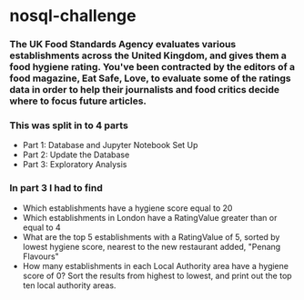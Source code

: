 # nosql-challenge

### The UK Food Standards Agency evaluates various establishments across the United Kingdom, and gives them a food hygiene rating. You've been contracted by the editors of a food magazine, Eat Safe, Love, to evaluate some of the ratings data in order to help their journalists and food critics decide where to focus future articles.

### This was split in to 4 parts 
- Part 1: Database and Jupyter Notebook Set Up
- Part 2: Update the Database
- Part 3: Exploratory Analysis

### In part 3 I had to find
- Which establishments have a hygiene score equal to 20
- Which establishments in London have a RatingValue greater than or equal to 4
- What are the top 5 establishments with a RatingValue of 5, sorted by lowest hygiene score, nearest to the new restaurant added, "Penang Flavours"
- How many establishments in each Local Authority area have a hygiene score of 0? Sort the results from highest to lowest, and print out the top ten local authority areas. 
